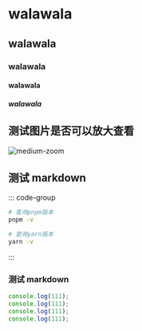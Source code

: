 # walawala

## walawala

### walawala

#### walawala

##### walawala

## 测试图片是否可以放大查看

![medium-zoom](/images/logo.png)

## 测试 markdown

::: code-group

```sh [pnpm]
# 查询pnpm版本
pnpm -v
```

```sh [yarn]
# 查询yarn版本
yarn -v
```

:::

### 测试 markdown

```js
console.log(111);
console.log(111);
console.log(111);
console.log(111);
```
